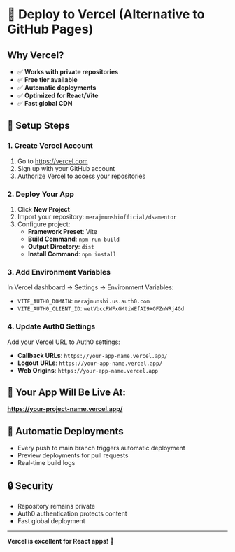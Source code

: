 # 🚀 Deploy to Vercel (Alternative to GitHub Pages)

## Why Vercel?
- ✅ **Works with private repositories**
- ✅ **Free tier available**
- ✅ **Automatic deployments**
- ✅ **Optimized for React/Vite**
- ✅ **Fast global CDN**

## 🔧 Setup Steps

### 1. **Create Vercel Account**
1. Go to https://vercel.com
2. Sign up with your GitHub account
3. Authorize Vercel to access your repositories

### 2. **Deploy Your App**
1. Click **New Project**
2. Import your repository: `merajmunshiofficial/dsamentor`
3. Configure project:
   - **Framework Preset**: Vite
   - **Build Command**: `npm run build`
   - **Output Directory**: `dist`
   - **Install Command**: `npm install`

### 3. **Add Environment Variables**
In Vercel dashboard → Settings → Environment Variables:
- `VITE_AUTH0_DOMAIN`: `merajmunshi.us.auth0.com`
- `VITE_AUTH0_CLIENT_ID`: `wetVbccRWFxGMtiWEfAI9XGFZnWRj4Gd`

### 4. **Update Auth0 Settings**
Add your Vercel URL to Auth0 settings:
- **Callback URLs**: `https://your-app-name.vercel.app/`
- **Logout URLs**: `https://your-app-name.vercel.app/`
- **Web Origins**: `https://your-app-name.vercel.app`

## 🎯 **Your App Will Be Live At:**
**https://your-project-name.vercel.app/**

## 🔄 **Automatic Deployments**
- Every push to main branch triggers automatic deployment
- Preview deployments for pull requests
- Real-time build logs

## 🔒 **Security**
- Repository remains private
- Auth0 authentication protects content
- Fast global deployment

---

**Vercel is excellent for React apps! 🎉**
